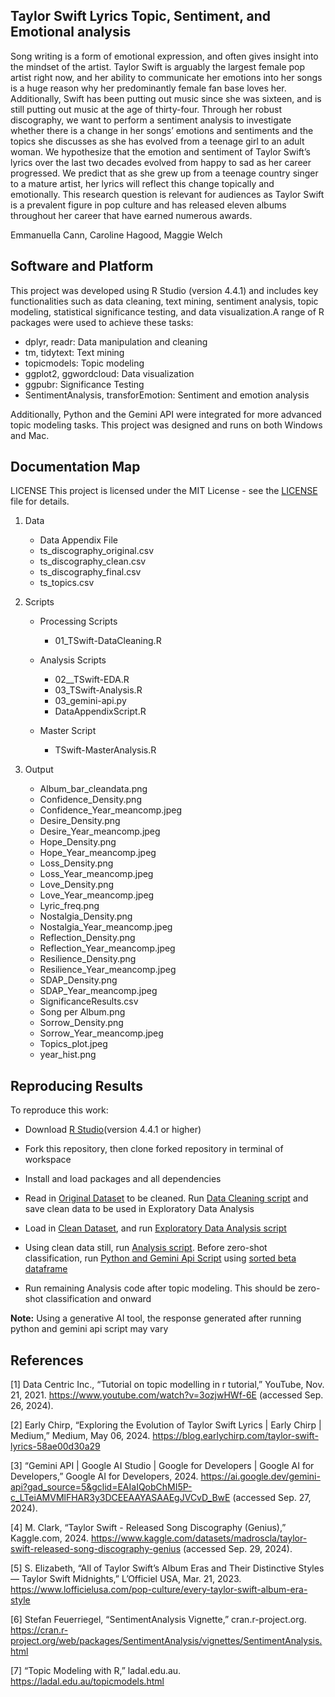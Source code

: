 ## Taylor Swift Lyrics Topic, Sentiment, and Emotional analysis 

Song writing is a form of emotional expression, and often gives insight into the mindset of the artist. Taylor Swift is 
arguably the largest female pop artist right now, and her ability to communicate her emotions into her songs is a huge
reason why her predominantly female fan base loves her. Additionally, Swift has been putting out music since she was
sixteen, and is still putting out music at the age of thirty-four. Through her robust discography, we want to perform a sentiment analysis to investigate whether there is a change in her songs’ emotions and sentiments and the topics she discusses as she has evolved from a teenage girl to an adult woman. 
We hypothesize that the emotion and sentiment of Taylor Swift’s lyrics over the last two decades evolved from 
happy to sad as her career progressed. We predict that as she grew up from a teenage country singer to a mature 
artist, her lyrics will reflect this change topically and emotionally. This research question is relevant for audiences as 
Taylor Swift is a prevalent figure in pop culture and has released eleven albums throughout her career that have earned 
numerous awards.

 
 Emmanuella Cann, Caroline Hagood, Maggie Welch 


## Software and Platform

This project was developed using R Studio (version 4.4.1) and includes key functionalities such as data cleaning, text mining, sentiment analysis, topic modeling, statistical significance testing, and data visualization.A range of R packages were used to achieve these tasks:

- dplyr, readr: Data manipulation and cleaning
- tm, tidytext: Text mining
- topicmodels: Topic modeling
- ggplot2, ggwordcloud: Data visualization
- ggpubr: Significance Testing
- SentimentAnalysis, transforEmotion: Sentiment and emotion analysis

Additionally, Python and the Gemini API were integrated for more advanced topic modeling tasks. This project was designed and runs on both Windows and Mac.


## Documentation Map

LICENSE
This project is licensed under the MIT License - see the [LICENSE](https://github.com/cann-emma/DSProject1/blob/main/LICENSE) file for details.

1. Data
   - Data Appendix File
   - ts_discography_original.csv
   - ts_discography_clean.csv
   - ts_discography_final.csv
   - ts_topics.csv
   
2. Scripts
   - Processing Scripts
        - 01_TSwift-DataCleaning.R
     
   - Analysis Scripts
        - 02__TSwift-EDA.R
        - 03_TSwift-Analysis.R
        - 03_gemini-api.py
        - DataAppendixScript.R
          
   - Master Script
      - TSwift-MasterAnalysis.R
   
3. Output
   - Album_bar_cleandata.png
   - Confidence_Density.png
   - Confidence_Year_meancomp.jpeg
   - Desire_Density.png
   - Desire_Year_meancomp.jpeg
   - Hope_Density.png
   - Hope_Year_meancomp.jpeg
   - Loss_Density.png
   - Loss_Year_meancomp.jpeg
   - Love_Density.png
   - Love_Year_meancomp.jpeg
   - Lyric_freq.png
   - Nostalgia_Density.png
   - Nostalgia_Year_meancomp.jpeg
   - Reflection_Density.png
   - Reflection_Year_meancomp.jpeg
   - Resilience_Density.png
   - Resilience_Year_meancomp.jpeg
   - SDAP_Density.png
   - SDAP_Year_meancomp.jpeg
   - SignificanceResults.csv
   - Song per Album.png
   - Sorrow_Density.png
   - Sorrow_Year_meancomp.jpeg
   - Topics_plot.jpeg
   - year_hist.png
     

## Reproducing Results
To reproduce this work:

- Download [R Studio](https://cran.r-project.org/)(version 4.4.1 or higher)
  
- Fork this repository, then clone forked repository in terminal of workspace

- Install and load packages and all dependencies

- Read in [Original Dataset](https://github.com/cann-emma/DSProject1/blob/main/data/ts_discography_original.csv) to be cleaned. Run [Data Cleaning script](https://github.com/cann-emma/DSProject1/blob/main/scripts/TSwift-DataCleaning.R) and save clean data to be used in Exploratory Data Analysis

- Load in [Clean Dataset](https://github.com/cann-emma/DSProject1/blob/main/data/ts_discography_clean.csv), and run [Exploratory Data Analysis script](https://github.com/cann-emma/DSProject1/blob/main/scripts/TSwift-EDA.R)

- Using clean data still, run [Analysis script](https://github.com/cann-emma/DSProject1/blob/main/scripts/TSwift-Analysis.R). Before zero-shot classification, run [Python and Gemini Api Script](https://github.com/cann-emma/DSProject1/blob/main/scripts/03_gemini-api.py) using [sorted beta dataframe](https://github.com/cann-emma/DSProject1/blob/main/data/ts_topics.csv)

- Run remaining Analysis code after topic modeling. This should be zero-shot classification and onward

**Note:** Using a generative AI tool, the response generated after running python and gemini api script may vary

## References

[1] Data Centric Inc., “Tutorial on topic modelling in r tutorial,” YouTube, Nov. 21, 2021. 
https://www.youtube.com/watch?v=3ozjwHWf-6E (accessed Sep. 26, 2024).

[2] Early Chirp, “Exploring the Evolution of Taylor Swift Lyrics | Early Chirp | Medium,” Medium, May 06, 2024.
https://blog.earlychirp.com/taylor-swift-lyrics-58ae00d30a29

[3] “Gemini API | Google AI Studio | Google for Developers  |  Google AI for Developers,” Google AI for Developers, 2024. https://ai.google.dev/gemini-api?gad_source=5&gclid=EAIaIQobChMI5P-c_LTeiAMVMlFHAR3y3DCEEAAYASAAEgJVCvD_BwE (accessed Sep. 27, 2024).

[4] M. Clark, “Taylor Swift - Released Song Discography (Genius),” Kaggle.com, 2024. https://www.kaggle.com/datasets/madroscla/taylor-swift-released-song-discography-genius (accessed Sep. 29, 2024).
‌

[5] S. Elizabeth, “All of Taylor Swift’s Album Eras and Their Distinctive Styles — Taylor Swift Midnights,” L’Officiel USA, Mar. 21, 2023.
https://www.lofficielusa.com/pop-culture/every-taylor-swift-album-era-style

[6] Stefan Feuerriegel, “SentimentAnalysis Vignette,” cran.r-project.org. 
https://cran.r-project.org/web/packages/SentimentAnalysis/vignettes/SentimentAnalysis.html

[7] “Topic Modeling with R,” ladal.edu.au.
https://ladal.edu.au/topicmodels.html
‌
‌
‌
